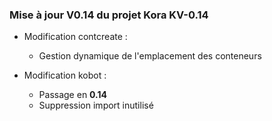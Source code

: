 ### Mise à jour **V0.14** du projet Kora **KV-0.14**

- Modification contcreate :
  - Gestion dynamique de l'emplacement des conteneurs

- Modification kobot :
  - Passage en **0.14**
  - Suppression import inutilisé